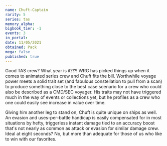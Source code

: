 ```yaml
---
name: Chuft-Captain
rarity: 5
series: tas
memory_alpha:
bigbook_tier: -1
events: 3
in_portal:
date: 11/05/2021
obtained: Pack
mega: false
published: true
---
```


Good TAS crew? What year is it?!?! WRG has picked things up when it comes to animated series crew and Chuft fits the bill. Worthwhile voyage power meets a solid trait set (and fabulous constellation to pull from a scan) to produce something close to the best case scenario for a crew who could also be described as a CMD/SEC voyager. His traits may not have triggered much in the way of events or collections yet, but he profiles as a crew who one could easily see increase in value over time.

Giving him another leg to stand on, Chuft is quite unique on ships as well. An evasion and uses-per-battle handicap is easily compensated for in most situations by hefty, triggerless instant damage tied to an accuracy boost that's not nearly as common as attack or evasion for similar damage crew. Ideal at eight seconds? No, but more than adequate for those of us who like to win with our favorites.
